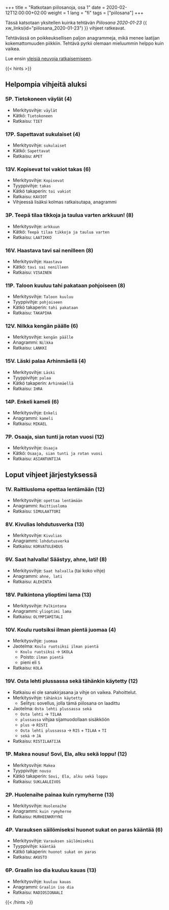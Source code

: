 +++
title = "Ratkotaan piilosanoja, osa 1"
date = 2020-02-12T12:00:00+02:00
weight = 1
lang = "fi"
tags = ["piilosana"]
+++

Tässä katsotaan yksitellen kuinka tehtävän *Piilosana 2020-01-23*  {{ xw_links(id="piilosana_2020-01-23") }} vihjeet ratkeavat.

Tehtävässä on poikkeuksellisen paljon anagrammeja, mikä menee laatijan kokemattomuuden piikkiin. Tehtävä pyrkii olemaan mieluummin helppo kuin vaikea.

<!--more-->

Lue ensin [yleisiä neuvoja ratkaisemiseen](@/piilosanat/ratkotaan/_index.md).

{{< hints >}}

## Helpompia vihjeitä aluksi

### 5P. Tietokoneen väylät (4)

- Merkitysvihje: `väylät`
- Kätkö: `Tietokoneen`
- Ratkaisu: `TIET`

### 17P. Sapettavat sukulaiset (4)

- Merkitysvihje: `sukulaiset`
- Kätkö: `Sapettavat`
- Ratkaisu: `APET`

### 13V. Kopisevat toi vakiot takas (6)

- Merkitysvihje: `Kopisevat`
- Tyyppivihje: `takas`
- Kätkö takaperin: `toi vakiot`
- Ratkaisu: `KAVIOT`
- Vihjeessä lisäksi kolmas ratkaisutapa, anagrammi

### 3P. Teepä tilaa tikkoja ja taulua varten arkkuun! (8)

- Merkitysvihje: `arkkuun`
- Kätkö: `Teepä tilaa tikkoja ja taulua varten`
- Ratkaisu: `LAATIKKO`

### 16V. Haastava tavi sai nenilleen (8)

- Merkitysvihje: `Haastava`
- Kätkö: `tavi sai nenilleen`
- Ratkaisu: `VISAINEN`

### 11P. Taloon kuuluu tahi pakataan pohjoiseen (8)

- Merkitysvihje: `Taloon kuuluu`
- Tyyppivihje: `pohjoiseen`
- Kätkö takaperin: `tahi pakataan`
- Ratkaisu: `TAKAPIHA`

### 12V. Nilkka kengän päälle (6)

- Merkitysvihje: `kengän päälle`
- Anagrammi: `Nilkka`
- Ratkaisu: `LANKKI`

### 15V. Läski palaa Arhinmäellä (4)

- Merkitysvihje: `Läski`
- Tyyppivihje: `palaa`
- Kätkö takaperin: `Arhinmäellä`
- Ratkaisu: `IHRA`

### 14P. Enkeli kameli (6)

- Merkitysvihje: `Enkeli`
- Anagrammi: `kameli`
- Ratkaisu: `MIKAEL`

### 7P. Osaaja, sian tunti ja rotan vuosi (12)

- Merkitysvihje: `Osaaja`
- Kätkö: `Osaaja, sian tunti ja rotan vuosi`
- Ratkaisu: `ASIANTUNTIJA`


## Loput vihjeet järjestyksessä

### 1V. Raittiusloma opettaa lentämään (12)

- Merkitysvihje: `opettaa lentämään`
- Anagrammi: `Raittiusloma`
- Ratkaisu: `SIMULAATTORI`

### 8V. Kivulias lohdutusverka (13)

- Merkitysvihje: `Kivulias`
- Anagrammi: `lohdutusverka`
- Ratkaisu: `KORVATULEHDUS`

### 9V. Saat halvalla! Säästyy, ahne, lati! (8)

- Merkitysvihje: `Saat halvalla` (tai koko vihje)
- Anagrammi: `ahne, lati`
- Ratkaisu: `ALEHINTA`

### 18V. Palkintona ylioptimi lama (13)

- Merkitysvihje: `Palkintona`
- Anagrammi: `ylioptimi lama`
- Ratkaisu: `OLYMPIAMITALI`

### 10V. Koulu ruotsiksi ilman pientä juomaa (4)

- Merkitysvihje: `juomaa`
- Jaotelma: `Koulu ruotsiksi ilman pientä`
  * `Koulu ruotsiksi` -> `SKOLA`
  * Poisto: `ilman pientä`
  * pieni eli `S`
- Ratkaisu: `KOLA`

### 19V. Osta lehti plussassa sekä tähänkin käytetty (12)

- Ratkaisu ei ole sanakirjasana ja vihje on vaikea. Pahoittelut.
- Merkitysvihje: `tähänkin käytetty`
  * Selitys: sovellus, jolla tämä piilosana on laadittu
- Jaotelma: `Osta lehti plussassa sekä`
  * `Osta lehti` -> `TILAA`
  * `plussassa` vihjaa sijamuodollaan sisäkköön
  * `plus` -> `RISTI`
  * `Osta lehti plussassa` -> `RIS` + `TILAA` + `TI`
  * `sekä` -> `JA`
- Ratkaisu: `RISTILAATIJA`

### 1P. Makea nousu! Sovi, Ela, alku sekä loppu! (12)

- Merkitysvihje: `Makea`
- Tyyppivihje: `nousu`
- Kätkö takaperin: `Sovi, Ela, alku sekä loppu`
- Ratkaisu: `SUKLAALEIVOS`

### 2P. Huolenaihe painaa kuin rymyherne (13)

- Merkitysvihje: `Huolenaihe`
- Anagrammi: `kuin rymyherne`
- Ratkaisu: `MURHEENKRYYNI`

### 4P. Varauksen säilömiseksi huonot sukat on paras kääntää (6)

- Merkitysvihje: `Varauksen säilömiseksi`
- Tyyppivihje: `kääntää`
- Kätkö takaperin: `huonot sukat on paras`
- Ratkaisu: `AKUSTO`

### 6P. Graalin iso dia kuuluu kauas (13)

- Merkitysvihje: `kuuluu kauas`
- Anagrammi: `Graalin iso dia`
- Ratkaisu: `RADIOSIGNAALI`

{{< /hints >}}
